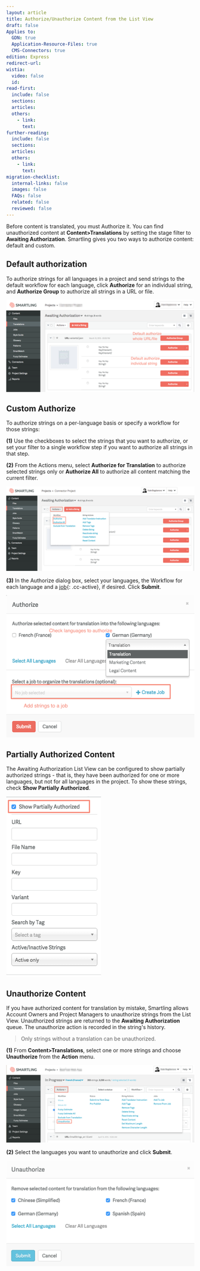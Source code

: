 ```yaml
---
layout: article
title: Authorize/Unauthorize Content from the List View
draft: false
Applies to:
  GDN: true
  Application-Resource-Files: true
  CMS-Connectors: true
edition: Express
redirect-url:
wistia:
  video: false
  id:
read-first:
  include: false
  sections:
  articles:
  others:
    - link:
      text:
further-reading:
  include: false
  sections:
  articles:
  others:
    - link:
      text:
migration-checklist:
  internal-links: false
  images: false
  FAQs: false
  related: false
  reviewed: false
---
```



Before content is translated, you must Authorize it. You can find unauthorized content at **Content&gt;Translations** by setting the stage filter to **Awaiting Authorization**. Smartling gives you two ways to authorize content: default and custom.

## Default authorization

To authorize strings for all languages in a project and send strings to the default workflow for each language, click **Authorize** for an individual string, and **Authorize Group** to authorize all strings in a URL or file.

![](/uploads/versions/smartling___translations_management-8---x----1226-599x---.png)

## Custom Authorize

To authorize strings on a per-language basis or specify a workflow for those strings:

**(1)** Use the checkboxes to select the strings that you want to authorize, or set your filter to a single workflow step if you want to authorize all strings in that step.

**(2)** From the Actions menu, select **Authorize for Translation** to authorize selected strings only or **Authorize All** to authorize all content matching the current filter.

![](/uploads/versions/smartling___translations_management-9---x----1343-601x---.png)

**(3)** In the Authorize dialog box, select your languages, the Workflow for each language and a [job](){: .cc-active}, if desired. Click **Submit**.

![medium](/uploads/versions/smartling___translations_management-10---x----571-431x---.png)

## Partially Authorized Content

The Awaiting Authorization List View can be configured to show partially authorized strings - that is, they have been authorized for one or more languages, but not for all languages in the project. To show these strings, check **Show Partially Authorized**.

![small](/uploads/versions/smartling___translations_management-11---x----254-482x---.png)

## Unauthorize Content

If you have authorized content for translation by mistake, Smartling allows Account Owners and Project Managers to unauthorize strings from the List View. Unauthorized strings are returned to the **Awaiting Authorization** queue. The unauthorize action is recorded in the string's history.

> Only strings without a translation can be unauthorized.

**(1)** From **Content&gt;Translations**, select one or more strings and choose **Unauthorize** from the **Action** menu.

![](/uploads/versions/unauthorize---x----2470-1016x---.png)

**(2)** Select the languages you want to unauthorize and click **Submit**.

![medium](/uploads/versions/unauthorize2---x----1128-632x---.png)